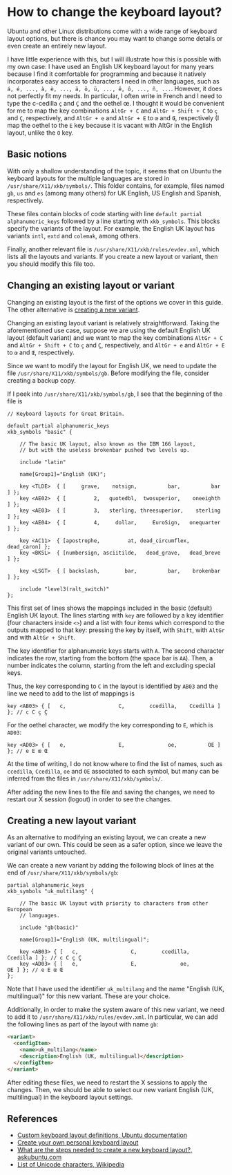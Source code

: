 # How to change the keyboard layout?

Ubuntu and other Linux distributions come with a wide range of keyboard layout options, but there is chance you may want to change some details or even create an entirely new layout.

I have little experience with this, but I will illustrate how this is possible with my own case: I have used an English UK keyboard layout for many years because I find it comfortable for programming and because it natively incorporates easy access to characters I need in other languages, such as `á, é, ..., à, è, ..., ä, ö, ü, ..., ê, ô, ..., ñ, ...`. However, it does not perfectly fit my needs. In particular, I often write in French and I need to type the c-cedilla `ç` and `Ç` and the oethel œ. I thought it would be convenient for me to map the key combinations `AltGr + C` and `AltGr + Shift + C` to `ç` and `Ç`, respectively, and `AltGr + e` and `AltGr + E` to `œ` and `Œ`, respectively (I map the oethel to the `E` key because it is vacant with AltGr in the English layout, unlike the `O` key.

## Basic notions

With only a shallow understanding of the topic, it seems that on Ubuntu the keyboard layouts for the multiple languages are stored in `/usr/share/X11/xkb/symbols/`. This folder contains, for example, files named `gb`, `us` and `es` (among many others) for UK English, US English and Spanish, respectively.

These files contain blocks of code starting with line `default partial alphanumeric_keys` followed by a line starting with `xkb_symbols`. This blocks specify the variants of the layout. For example, the English UK layout has variants `intl`, `extd` and `colemak`, among others.

Finally, another relevant file is `/usr/share/X11/xkb/rules/evdev.xml`, which lists all the layouts and variants. If you create a new layout or variant, then you should modify this file too.

## Changing an existing layout or variant

Changing an existing layout is the first of the options we cover in this guide. The other alternative is [creating a new variant](#creating-a-new-layout-variant).

Changing an existing layout variant is relatively straightforward. Taking the aforementioned use case, suppose we are using the default English UK layout (default variant) and we want to map the key combinations `AltGr + C` and `AltGr + Shift + C` to `ç` and `Ç`, respectively, and `AltGr + e` and `AltGr + E` to `œ` and `Œ`, respectively.

Since we want to modify the layout for English UK, we need to update the file `/usr/share/X11/xkb/symbols/gb`. Before modifying the file, consider creating a backup copy.

If I peek into `/usr/share/X11/xkb/symbols/gb`, I see that the beginning of the file is

```
// Keyboard layouts for Great Britain.

default partial alphanumeric_keys
xkb_symbols "basic" {

    // The basic UK layout, also known as the IBM 166 layout,
    // but with the useless brokenbar pushed two levels up.

    include "latin"

    name[Group1]="English (UK)";

    key <TLDE>	{ [     grave,    notsign,          bar,          bar ]	};
    key <AE02>	{ [         2,   quotedbl,  twosuperior,    oneeighth ]	};
    key <AE03>	{ [         3,   sterling, threesuperior,    sterling ]	};
    key <AE04>	{ [         4,     dollar,     EuroSign,   onequarter ]	};

    key <AC11>	{ [apostrophe,         at, dead_circumflex, dead_caron]	};
    key <BKSL>	{ [numbersign, asciitilde,   dead_grave,   dead_breve ]	};

    key <LSGT>	{ [ backslash,        bar,          bar,    brokenbar ]	};

    include "level3(ralt_switch)"
};
```

This first set of lines shows the mappings included in the basic (default) English UK layout. The lines starting with `key` are followed by a key identifier (four characters inside `<>`) and a list with four items which correspond to the outputs mapped to that key: pressing the key by itself, with `Shift`, with `AltGr` and with `AltGr + Shift`.

The key identifier for alphanumeric keys starts with `A`. The second character indicates the row, starting from the bottom (the space bar is `AA`). Then, a number indicates the column, starting from the left and excluding special keys.

Thus, the key corresponding to `C` in the layout is identified by `AB03` and the line we need to add to the list of mappings is 

```
key <AB03> { [   c,                 C,        ccedilla,    Ccedilla ] }; // c C ç Ç
```

For the oethel character, we modify the key corresponding to `E`, which is `AD03`:

```
key <AD03> { [   e,                 E,              oe,          OE ] }; // e E œ Œ
```

At the time of writing, I do not know where to find the list of names, such as `ccedilla`, `Ccedilla`, `oe` and `OE` associated to each symbol, but many can be inferred from the files in `/usr/share/X11/xkb/symbols/`.

After adding the new lines to the file and saving the changes, we need to restart our X session (logout) in order to see the changes.


## Creating a new layout variant

As an alternative to modifying an existing layout, we can create a new variant of our own. This could be seen as a safer option, since we leave the original variants untouched.

We can create a new variant by adding the following block of lines at the end of `/usr/share/X11/xkb/symbols/gb`:

```
partial alphanumeric_keys
xkb_symbols "uk_multilang" {

    // The basic UK layout with priority to characters from other European
    // languages.

    include "gb(basic)"

    name[Group1]="English (UK, multilingual)";

    key <AB03> { [   c,                 C,        ccedilla,    Ccedilla ] }; // c C ç Ç
    key <AD03> { [   e,                 E,              oe,          OE ] }; // e E œ Œ
};
```

Note that I have used the identifier `uk_multilang` and the name "English (UK, multilingual)" for this new variant. These are your choice.

Additionally, in order to make the system aware of this new variant, we need to add it to `/usr/share/X11/xkb/rules/evdev.xml`. In particular, we can add the following lines as part of the layout with name `gb`:

```html
<variant>
  <configItem>
    <name>uk_multilang</name>
    <description>English (UK, multilingual)</description>
  </configItem>
</variant>
```

After editing these files, we need to restart the X sessions to apply the changes. Then, we should be able to select our new variant English (UK, multilingual) in the keyboard layout settings.

## References

- [Custom keyboard layout definitions, Ubuntu documentation](https://help.ubuntu.com/community/Custom%20keyboard%20layout%20definitions)
- [Create your own personal keyboard layout](https://ubuntuforums.org/showthread.php?t=188761&p=1092145#post1092145)
- [What are the steps needed to create a new keyboard layout?, askubuntu.com](https://askubuntu.com/questions/510024/what-are-the-steps-needed-to-create-a-new-keyboard-layout)
- [List of Unicode characters, Wikipedia](https://en.wikipedia.org/wiki/List_of_Unicode_characters)
